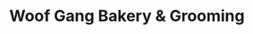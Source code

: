 ---
title: "Woof Gang Bakery & Grooming"
url: /clayton/woof-gang-bakery-and-grooming/
shop: pet grooming
---